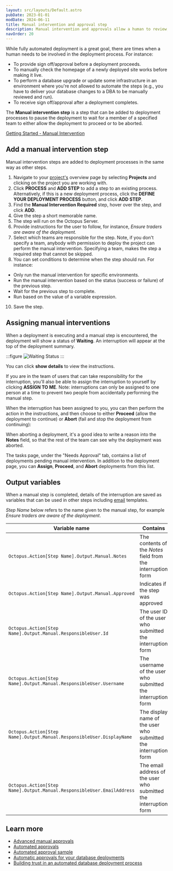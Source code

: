 ```yaml
---
layout: src/layouts/Default.astro
pubDate: 2023-01-01
modDate: 2024-06-11
title: Manual intervention and approval step
description: Manual intervention and approvals allow a human to review, approve, or sign off on deployments.
navOrder: 20
---
```


While fully automated deployment is a great goal, there are times when a human needs to be involved in the deployment process. For instance:

- To provide sign off/approval before a deployment proceeds.
- To manually check the homepage of a newly deployed site works before making it live.
- To perform a database upgrade or update some infrastructure in an environment where you're not allowed to automate the steps (e.g., you have to deliver your database changes to a DBA to be manually reviewed and run).
- To receive sign off/approval after a deployment completes.

The **Manual intervention step** is a step that can be added to deployment processes to pause the deployment to wait for a member of a specified team to either allow the deployment to proceed or to be aborted.

[Getting Started - Manual Intervention](https://www.youtube.com/watch?v=ePQjCClGfZQ)

## Add a manual intervention step

Manual intervention steps are added to deployment processes in the same way as other steps.

1. Navigate to your [project's](/docs/projects) overview page by selecting **Projects** and clicking on the project you are working with.
2. Click **PROCESS** and **ADD STEP** to add a step to an existing process. Alternatively, if this is a new deployment process, click the **DEFINE YOUR DEPLOYMENT PROCESS** button, and click **ADD STEP**.
3. Find the **Manual Intervention Required** step, hover over the step, and click **ADD**.
4. Give the step a short memorable name.
5. The step will run on the Octopus Server.
6. Provide instructions for the user to follow, for instance, *Ensure traders are aware of the deployment.*
7. Select which teams are responsible for the step. Note, if you don't specify a team, anybody with permission to deploy the project can perform the manual intervention. Specifying a team, makes the step a required step that cannot be skipped.
9. You can set conditions to determine when the step should run. For instance:
  - Only run the manual intervention for specific environments.
  - Run the manual intervention based on the status (success or failure) of the previous step.
  - Wait for the previous step to complete.
  - Run based on the value of a variable expression.
10. Save the step.

## Assigning manual interventions

When a deployment is executing and a manual step is encountered, the deployment will show a status of **Waiting**. An interruption will appear at the top of the deployment summary.

:::figure
![Waiting Status](/docs/projects/built-in-step-templates/images/waiting-status.png)
:::

You can click **show details** to view the instructions.

If you are in the team of users that can take responsibility for the interruption, you'll also be able to assign the interruption to yourself by clicking **ASSIGN TO ME**. Note: interruptions can only be assigned to one person at a time to prevent two people from accidentally performing the manual step.

When the interruption has been assigned to you, you can then perform the action in the instructions, and then choose to either **Proceed** (allow the deployment to continue) or **Abort** (fail and stop the deployment from continuing):

When aborting a deployment, it's a good idea to write a reason into the **Notes** field, so that the rest of the team can see why the deployment was aborted.

The tasks page, under the "Needs Approval" tab, contains a list of deployments pending manual intervention. In addition to the deployment page, you can **Assign**, **Proceed**, and **Abort** deployments from this list.

## Output variables

When a manual step is completed, details of the interruption are saved as variables that can be used in other steps including [email](/docs/projects/built-in-step-templates/email-notifications) templates.

*Step Name* below refers to the name given to the manual step, for example *Ensure traders are aware of the deployment*.

| Variable name | Contains | Example value |
| --- | --- | --- |
| `Octopus.Action[Step Name].Output.Manual.Notes` | The contents of the *Notes* field from the interruption form | *Checked with Rick, got the all-clear; Michelle is out at a meeting.* |
| `Octopus.Action[Step Name].Output.Manual.Approved` | Indicates if the step was approved | *True*
| `Octopus.Action[Step Name].Output.Manual.ResponsibleUser.Id` | The user ID of the user who submitted the interruption form | *users-237* |
| `Octopus.Action[Step Name].Output.Manual.ResponsibleUser.Username` | The username of the user who submitted the interruption form | *j_jones* |
| `Octopus.Action[Step Name].Output.Manual.ResponsibleUser.DisplayName` | The display name of the user who submitted the interruption form | *Jamie Jones* |
| `Octopus.Action[Step Name].Output.Manual.ResponsibleUser.EmailAddress` | The email address of the user who submitted the interruption form | *jamie.jones@example.com* |

## Learn more

- [Advanced manual approvals](/docs/deployments/databases/common-patterns/manual-approvals)
- [Automated approvals](/docs/deployments/databases/common-patterns/automatic-approvals)
- [Automated approval sample](https://samples.octopus.app/app#/Spaces-202/projects/octofx/deployments/process)
- [Automatic approvals for your database deployments](https://yamldoc.liuyan.wang/blog/autoapprove-database-deployments)
- [Building trust in an automated database deployment process](https://yamldoc.liuyan.wang/blog/building-trust-in-automated-db-deployments)

